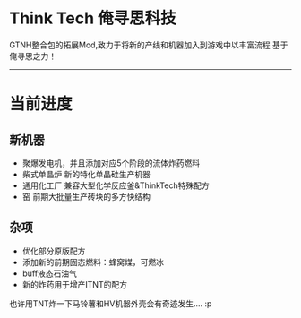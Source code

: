 # Think Tech 俺寻思科技
GTNH整合包的拓展Mod,致力于将新的产线和机器加入到游戏中以丰富流程
基于俺寻思之力！
***
# 当前进度
## 新机器
- 聚爆发电机，并且添加对应5个阶段的流体炸药燃料
- 柴式单晶炉 新的特化单晶硅生产机器
- 通用化工厂 兼容大型化学反应釜&ThinkTech特殊配方
- 窑 前期大批量生产砖块的多方快结构


## 杂项
- 优化部分原版配方
- 添加新的前期固态燃料：蜂窝煤，可燃冰
- buff液态石油气
- 新的炸药用于增产ITNT的配方

也许用TNT炸一下马铃薯和HV机器外壳会有奇迹发生.... :p
